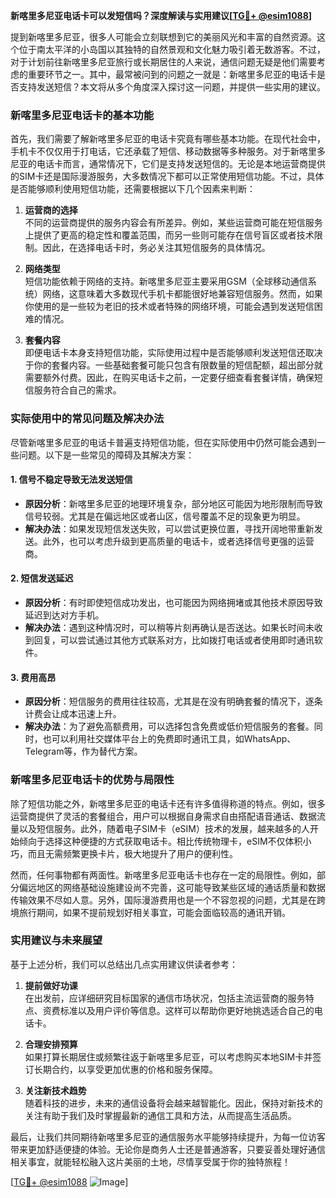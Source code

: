 **新喀里多尼亚电话卡可以发短信吗？深度解读与实用建议[[TG💪+ @esim1088](https://t.me/s/esim1088)]**

提到新喀里多尼亚，很多人可能会立刻联想到它的美丽风光和丰富的自然资源。这个位于南太平洋的小岛国以其独特的自然景观和文化魅力吸引着无数游客。不过，对于计划前往新喀里多尼亚旅行或长期居住的人来说，通信问题无疑是他们需要考虑的重要环节之一。其中，最常被问到的问题之一就是：新喀里多尼亚的电话卡是否支持发送短信？本文将从多个角度深入探讨这一问题，并提供一些实用的建议。

### 新喀里多尼亚电话卡的基本功能

首先，我们需要了解新喀里多尼亚的电话卡究竟有哪些基本功能。在现代社会中，手机卡不仅仅用于打电话，它还承载了短信、移动数据等多种服务。对于新喀里多尼亚的电话卡而言，通常情况下，它们是支持发送短信的。无论是本地运营商提供的SIM卡还是国际漫游服务，大多数情况下都可以正常使用短信功能。不过，具体是否能够顺利使用短信功能，还需要根据以下几个因素来判断：

1. **运营商的选择**  
   不同的运营商提供的服务内容会有所差异。例如，某些运营商可能在短信服务上提供了更高的稳定性和覆盖范围，而另一些则可能存在信号盲区或者技术限制。因此，在选择电话卡时，务必关注其短信服务的具体情况。

2. **网络类型**  
   短信功能依赖于网络的支持。新喀里多尼亚主要采用GSM（全球移动通信系统）网络，这意味着大多数现代手机卡都能很好地兼容短信服务。然而，如果你使用的是一些较为老旧的技术或者特殊的网络环境，可能会遇到发送短信困难的情况。

3. **套餐内容**  
   即便电话卡本身支持短信功能，实际使用过程中是否能够顺利发送短信还取决于你的套餐内容。一些基础套餐可能只包含有限数量的短信配额，超出部分就需要额外付费。因此，在购买电话卡之前，一定要仔细查看套餐详情，确保短信服务符合自己的需求。

### 实际使用中的常见问题及解决办法

尽管新喀里多尼亚的电话卡普遍支持短信功能，但在实际使用中仍然可能会遇到一些问题。以下是一些常见的障碍及其解决方案：

#### 1. **信号不稳定导致无法发送短信**
   - **原因分析**：新喀里多尼亚的地理环境复杂，部分地区可能因为地形限制而导致信号较弱。尤其是在偏远地区或者山区，信号覆盖不足的现象更为明显。
   - **解决办法**：如果发现短信发送失败，可以尝试更换位置，寻找开阔地带重新发送。此外，也可以考虑升级到更高质量的电话卡，或者选择信号更强的运营商。

#### 2. **短信发送延迟**
   - **原因分析**：有时即使短信成功发出，也可能因为网络拥堵或其他技术原因导致延迟到达对方手机。
   - **解决办法**：遇到这种情况时，可以稍等片刻再确认是否送达。如果长时间未收到回复，可以尝试通过其他方式联系对方，比如拨打电话或者使用即时通讯软件。

#### 3. **费用高昂**
   - **原因分析**：短信服务的费用往往较高，尤其是在没有明确套餐的情况下，逐条计费会让成本迅速上升。
   - **解决办法**：为了避免高额费用，可以选择包含免费或低价短信服务的套餐。同时，也可以利用社交媒体平台上的免费即时通讯工具，如WhatsApp、Telegram等，作为替代方案。

### 新喀里多尼亚电话卡的优势与局限性

除了短信功能之外，新喀里多尼亚的电话卡还有许多值得称道的特点。例如，很多运营商提供了灵活的套餐组合，用户可以根据自身需求自由搭配语音通话、数据流量以及短信服务。此外，随着电子SIM卡（eSIM）技术的发展，越来越多的人开始倾向于选择这种便捷的方式获取电话卡。相比传统物理卡，eSIM不仅体积小巧，而且无需频繁更换卡片，极大地提升了用户的便利性。

然而，任何事物都有两面性。新喀里多尼亚电话卡也存在一定的局限性。例如，部分偏远地区的网络基础设施建设尚不完善，这可能导致某些区域的通话质量和数据传输效果不尽如人意。另外，国际漫游费用也是一个不容忽视的问题，尤其是在跨境旅行期间，如果不提前规划好相关事宜，可能会面临较高的通讯开销。

### 实用建议与未来展望

基于上述分析，我们可以总结出几点实用建议供读者参考：

1. **提前做好功课**  
   在出发前，应详细研究目标国家的通信市场状况，包括主流运营商的服务特点、资费标准以及用户评价等信息。这样可以帮助你更好地挑选适合自己的电话卡。

2. **合理安排预算**  
   如果打算长期居住或频繁往返于新喀里多尼亚，可以考虑购买本地SIM卡并签订长期合约，以享受更加优惠的价格和服务保障。

3. **关注新技术趋势**  
   随着科技的进步，未来的通信设备将会越来越智能化。因此，保持对新技术的关注有助于我们及时掌握最新的通信工具和方法，从而提高生活品质。

最后，让我们共同期待新喀里多尼亚的通信服务水平能够持续提升，为每一位访客带来更加舒适便捷的体验。无论你是商务人士还是普通游客，只要妥善处理好通信相关事宜，就能轻松融入这片美丽的土地，尽情享受属于你的独特旅程！

[[TG💪+ @esim1088](https://t.me/s/esim1088) ![Image](https://i.postimg.cc/4NQfJmqS/Snipaste-2025-05-13-00-14-12.png)]